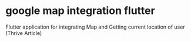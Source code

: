 # google map integration flutter

Flutter application for integrating Map and Getting current location of user (Thrive Article)

